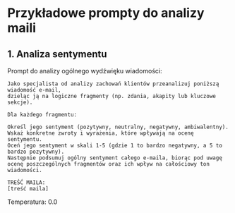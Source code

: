 # Przykładowe prompty do analizy maili

## 1. Analiza sentymentu

Prompt do analizy ogólnego wydźwięku wiadomości:

```prompt
Jako specjalista od analizy zachowań klientów przeanalizuj poniższą wiadomość e-mail, 
dzieląc ją na logiczne fragmenty (np. zdania, akapity lub kluczowe sekcje).

Dla każdego fragmentu:

Określ jego sentyment (pozytywny, neutralny, negatywny, ambiwalentny).
Wskaż konkretne zwroty i wyrażenia, które wpływają na ocenę sentymentu.
Oceń jego sentyment w skali 1-5 (gdzie 1 to bardzo negatywny, a 5 to bardzo pozytywny).
Następnie podsumuj ogólny sentyment całego e-maila, biorąc pod uwagę ocenę poszczególnych fragmentów oraz ich wpływ na całościowy ton wiadomości.

TREŚĆ MAILA:
[treść maila]
```

Temperatura: 0.0




